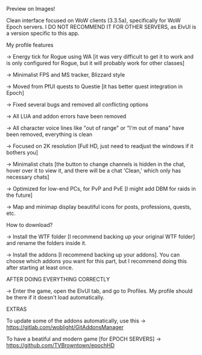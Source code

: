 Preview on Images!

Clean interface focused on WoW clients (3.3.5a), specifically for WoW Epoch servers. I DO NOT RECOMMEND IT FOR OTHER SERVERS, as ElvUI is a version specific to this app.

My profile features

-> Energy tick for Rogue using WA [it was very difficult to get it to work and is only configured for Rogue, but it will probably work for other classes]

-> Minimalist FPS and MS tracker, Blizzard style

-> Moved from PfUI quests to Questie [it has better quest integration in Epoch]

-> Fixed several bugs and removed all conflicting options

-> All LUA and addon errors have been removed

-> All character voice lines like "out of range" or "I'm out of mana" have been removed, everything is clean

-> Focused on 2K resolution [Full HD, just need to readjust the windows if it bothers you]

-> Minimalist chats [the button to change channels is hidden in the chat, hover over it to view it, and there will be a chat 'Clean,' which only has necessary chats]

-> Optimized for low-end PCs, for PvP and PvE [I might add DBM for raids in the future]

-> Map and minimap display beautiful icons for posts, professions, quests, etc.

How to download?

-> Install the WTF folder [I recommend backing up your original WTF folder] and rename the folders inside it.

-> Install the addons [I recommend backing up your addons]. You can choose which addons you want for this part, but I recommend doing this after starting at least once.

AFTER DOING EVERYTHING CORRECTLY

-> Enter the game, open the ElvUI tab, and go to Profiles. My profile should be there if it doesn't load automatically.

EXTRAS

To update some of the addons automatically, use this -> https://gitlab.com/woblight/GitAddonsManager

To have a beatiful and modern game [for EPOCH SERVERS] -> https://github.com/TVBrowntown/epochHD
